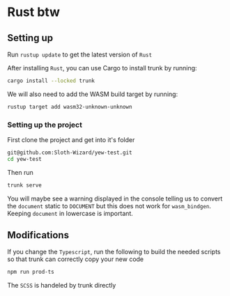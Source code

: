 # Rust btw

## Setting up

Run `rustup update` to get the latest version of `Rust`

After installing `Rust`, you can use Cargo to install trunk by running:

```sh
cargo install --locked trunk
```

We will also need to add the WASM build target by running:

```sh
rustup target add wasm32-unknown-unknown
```

### Setting up the project

First clone the project and get into it's folder

```sh
git@github.com:Sloth-Wizard/yew-test.git
cd yew-test
```

Then run

```sh
trunk serve
```

You will maybe see a warning displayed in the console telling us to convert the `document` static to `DOCUMENT` but this does not work for `wasm_bindgen`.
Keeping `document` in lowercase is important.

## Modifications

If you change the `Typescript`, run the following to build the needed scripts so that trunk can correctly copy your new code

```sh
npm run prod-ts
```

The `SCSS` is handeled by trunk directly
